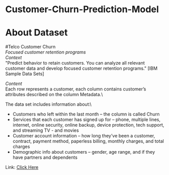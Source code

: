 # Customer-Churn-Prediction-Model

# About Dataset

#Telco Customer Churn\
_Focused customer retention programs_\
_Context_\
"Predict behavior to retain customers. You can analyze all relevant customer data and develop focused customer retention programs." [IBM Sample Data Sets]

_Content_\
Each row represents a customer, each column contains customer’s attributes described on the column Metadata.\

The data set includes information about:\
- Customers who left within the last month – the column is called Churn
- Services that each customer has signed up for – phone, multiple lines, internet, online security, online backup, device protection, tech support, and streaming TV - and movies
- Customer account information – how long they’ve been a customer, contract, payment method, paperless billing, monthly charges, and total charges
- Demographic info about customers – gender, age range, and if they have partners and dependents

Link: <a href="https://www.kaggle.com/datasets/blastchar/telco-customer-churn">Click Here</a>

